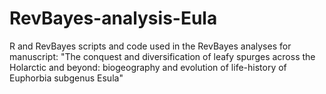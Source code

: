 # RevBayes-analysis-Eula
R and RevBayes scripts and code used in the RevBayes analyses for manuscript: "The conquest and diversification of leafy spurges across the Holarctic and beyond: biogeography and evolution of life-history of Euphorbia subgenus Esula"
